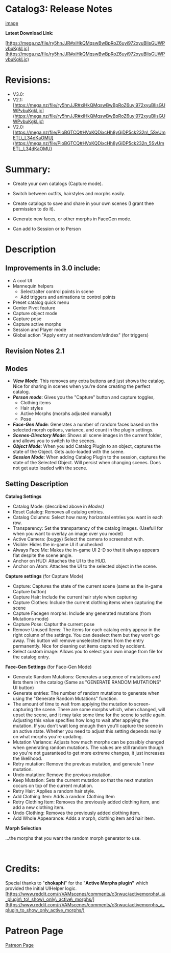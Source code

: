 
# Catalog3: Release Notes

[image](https://imgur.com/a/b6TP7Y3)

**Latest Download Link:**

[https://mega.nz/file/ry5hnJJR#xiHkQMqswBwBpRoZ6uyi972xyuBIisGUWPvbuKgkLjc](https://mega.nz/file/ry5hnJJR#xiHkQMqswBwBpRoZ6uyi972xyuBIisGUWPvbuKgkLjc)

# Revisions:

* V3.0: 
* V2.1: [https://mega.nz/file/ry5hnJJR#xiHkQMqswBwBpRoZ6uyi972xyuBIisGUWPvbuKgkLjc](https://mega.nz/file/ry5hnJJR#xiHkQMqswBwBpRoZ6uyi972xyuBIisGUWPvbuKgkLjc)
* V2.0: [https://mega.nz/file/PioBGTCQ#HVxKQDixcHh8yGjDP5ck232n\_5SvUmETL\_L34dKaOMU](https://mega.nz/file/PioBGTCQ#HVxKQDixcHh8yGjDP5ck232n_5SvUmETL_L34dKaOMU)

# Summary:

* Create your own catalogs (Capture mode).
* Switch between outfits, hairstyles and morphs easily.
* Create catalogs to save and share in your own scenes (I grant thee permission to do it).
* Generate new faces, or other morphs in FaceGen mode.

* Can add to Session or to Person

# Description

## Improvements in 3.0 include:
* A cool UI
* Mannequin helpers
    * Select/alter control points in scene
    * Add triggers and animations to control points
* Preset catalog quick menu
* Center Pivot feature
* Capture object mode
* Capture pose
* Capture active morphs
* Session and Player mode
* Global action "Apply entry at next/random/atIndex" (for triggers)

## Revision Notes 2.1

## Modes

* ***View Mode***: This removes any extra buttons and just shows the catalog. Nice for sharing in scenes when you're done creating the perfect catalog.
* ***Person mode***: Gives you the "Capture" button and capture toggles,
   * Clothing items
   * Hair styles
   * Active Morphs (morphs adjusted manually)
   * Pose
* ***Face-Gen Mode***: Generates a number of random faces based on the selected morph options, variance, and count in the plugin settings.
* ***Scenes-Directory Mode***: Shows all scene images in the current folder, and allows you to switch to the scenes.
* ***Object Mode***: When you add Catalog Plugin to an object, captures the state of the Object. Gets auto-loaded with the scene.
* ***Session Mode***: When adding Catalog Plugin to the session, captures the state of the Selected Object. Will persist when changing scenes. Does not get auto loaded with the scene. 

## Setting Description

**Catalog Settings**

* Catalog Mode: (described above in *Modes)*
* Reset Catalog: Removes all catalog entries.
* Catalog Columns: Select how many horizontal entries you want in each row.
* Transparency: Set the transpartency of the catalog images. (Usefull for when you want to overlay an image over you model)
* Active Camera: (buggy) Select the camera to screenshot with.
* Visible: Hides the in-game UI if unchecked
* Always Face Me: Makes the in-game UI 2-D so that it always appears flat despite the scene angle.
* Anchor on HUD: Attaches the UI to the HUD.
* Anchor on Atom: Attaches the UI to the selected object in the scene.

**Capture settings** (for Capture Mode)

* Capture: Captures the state of the current scene (same as the in-game Capture button)
* Capture Hair: Include the current hair style when capturing
* Capture Clothes: Include the current clothing items when capturing the scene
* Capture Facegen morphs: Include any generated mutations (from Mutations mode)
* Capture Pose: Captur the current pose
* Remove Unused Items: The items for each catalog entry appear in the right column of the settings. You can deselect them but they won't go away. This button will remove unselected items from the entry permanently. Nice for cleaning out items captured by accident.
* Select custom image: Allows you to select your own image from file for the catalog entry.

**Face-Gen Settings** (for Face-Gen Mode)

* Generate Random Mutations: Generates a sequence of mutations and lists them in the catalog (Same as "GENERATE RANDOM MUTATIONS" UI button)
* Generate entries: The number of random mutations to generate when using the "Generate Random Mutations" function.
* The amount of time to wait from applying the mutation to screen-capturing the scene. There are some morphs which, when changed, will upset the scene, and it may take some time for the scene to settle again. Adjusting this value specifies how long to wait after applying the mutation. If you don't wait long enough then you'll capture the scene in an active state. Whether you need to adjust this setting depends really on what morphs you're updating.
* Mutation Variance: Adjusts how much morphs can be possibly changed when generating random mutations. The values are still random though so you're not guaranteed to get more extreme changes, it just increases the likelihood.
* Retry mutation: Remove the previous mutation, and generate 1 new mutation.
* Undo mutation: Remove the previous mutation.
* Keep Mutation: Sets the current mutation so that the next mutation occurs on top of the current mutation.
* Retry Hair: Applies a random hair style.
* Add Clothing Item: Adds a random Clothing Item
* Retry Clothing Item: Removes the previously added clothing item, and add a new clothing item.
* Undo Clothing: Removes the previously added clothing item.
* Add Whole Appearance: Adds a morph, clothing item and hair item.

**Morph Selection**

...the morphs that you want the random morph generator to use.

&#x200B;

# Credits:

Special thanks to "**chokaphi**" for the "**Active Morphs plugin"** which provided the initial UIHelper logic.[https://www.reddit.com/r/VAMscenes/comments/c3rwuc/activemorphs\_a\_plugin\_to\_show\_only\_active\_morphs/](https://www.reddit.com/r/VAMscenes/comments/c3rwuc/activemorphs_a_plugin_to_show_only_active_morphs/)

# Patreon Page

[Patreon Page](https://patreon.com/user?0=u&1=%3D&2=3&3=0&4=0&5=1&6=7&7=1&8=2&9=8&utm_medium=social&utm_source=twitter&utm_campaign=creatorshare)